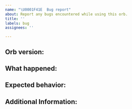 ```yaml
---
name: "\U0001F41E  Bug report"
about: Report any bugs encountered while using this orb.
title: ''
labels: bug
assignees: ''

---
```


## Orb version:

<!---
  e.g., 1.0.0
  find this information in your config.yml file;
  if the version is @volatile, check the top of your CircleCI-generated,
  expanded configuration file, viewable from the "Configuration" tab of
  any job page, for the orb's specific semantic version number
-->

## What happened:

<!---
  please include any relevant links to CircleCI workflows or jobs
  where you saw this behavior
-->

## Expected behavior:

<!--- what should happen, ideally? -->

## Additional Information:

<!--- Provide any additional context possible. -->